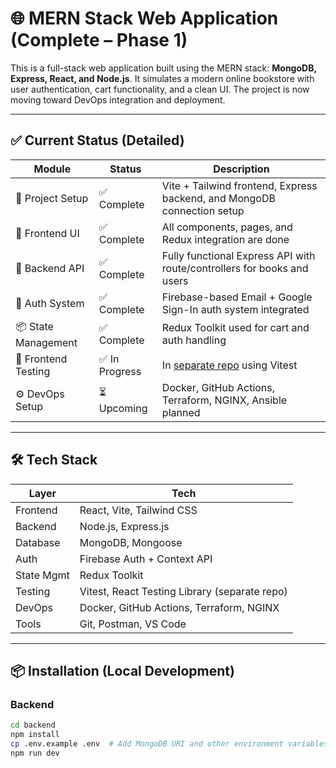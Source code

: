 # 🌐 MERN Stack Web Application (Complete – Phase 1)

This is a full-stack web application built using the MERN stack: **MongoDB, Express, React, and Node.js**. It simulates a modern online bookstore with user authentication, cart functionality, and a clean UI. The project is now moving toward DevOps integration and deployment.

---

## ✅ Current Status (Detailed)

| Module             | Status       | Description                                                                  |
|--------------------|--------------|------------------------------------------------------------------------------|
| 🎉 Project Setup    | ✅ Complete  | Vite + Tailwind frontend, Express backend, and MongoDB connection setup     |
| 🎨 Frontend UI      | ✅ Complete  | All components, pages, and Redux integration are done                        |
| 🔧 Backend API      | ✅ Complete  | Fully functional Express API with route/controllers for books and users     |
| 🔐 Auth System      | ✅ Complete  | Firebase-based Email + Google Sign-In auth system integrated                 |
| 📦 State Management | ✅ Complete  | Redux Toolkit used for cart and auth handling                               |
| 🧪 Frontend Testing | ✅ In Progress | In [separate repo](https://github.com/edwindominicjoseph/mern_bookstore_testing) using Vitest |
| ⚙️ DevOps Setup     | ⏳ Upcoming  | Docker, GitHub Actions, Terraform, NGINX, Ansible planned                   |

---

## 🛠️ Tech Stack

| Layer       | Tech                                     |
|-------------|------------------------------------------|
| Frontend    | React, Vite, Tailwind CSS                |
| Backend     | Node.js, Express.js                      |
| Database    | MongoDB, Mongoose                        |
| Auth        | Firebase Auth + Context API              |
| State Mgmt  | Redux Toolkit                            |
| Testing     | Vitest, React Testing Library (separate repo) |
| DevOps      | Docker, GitHub Actions, Terraform, NGINX |
| Tools       | Git, Postman, VS Code                    |

---

## 📦 Installation (Local Development)

### Backend

```bash
cd backend
npm install
cp .env.example .env  # Add MongoDB URI and other environment variables
npm run dev
